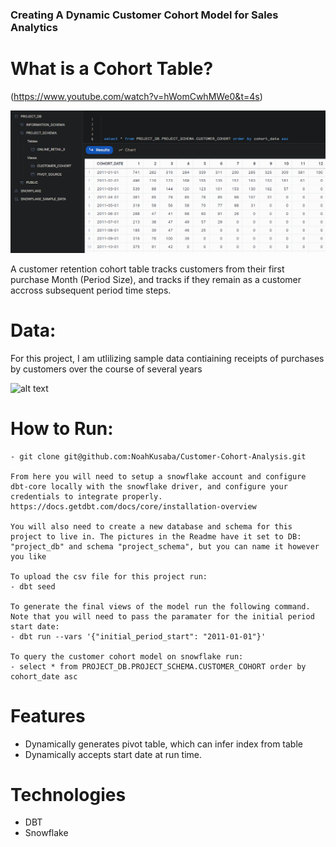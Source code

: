 ### Creating A Dynamic Customer Cohort Model for Sales Analytics 

# What is a Cohort Table?
(https://www.youtube.com/watch?v=hWomCwhMWe0&t=4s)

![alt text](pictures/customer_monthly_cohort.png)

A customer retention cohort table tracks customers from their first purchase Month (Period Size),
and tracks if they remain as a customer accross subsequent period time steps. 

# Data:
For this project, I am utlilizing sample data contiaining receipts of purchases by customers over the course of several years

![alt text](pictures/samples_data.png)

# How to Run:

    - git clone git@github.com:NoahKusaba/Customer-Cohort-Analysis.git

    From here you will need to setup a snowflake account and configure dbt-core locally with the snowflake driver, and configure your credentials to integrate properly. 
    https://docs.getdbt.com/docs/core/installation-overview

    You will also need to create a new database and schema for this project to live in. The pictures in the Readme have it set to DB: "project_db" and schema "project_schema", but you can name it however you like

    To upload the csv file for this project run:
    - dbt seed 

    To generate the final views of the model run the following command. Note that you will need to pass the paramater for the initial period start date: 
    - dbt run --vars '{"initial_period_start": "2011-01-01"}'

    To query the customer cohort model on snowflake run:
    - select * from PROJECT_DB.PROJECT_SCHEMA.CUSTOMER_COHORT order by cohort_date asc

# Features
- Dynamically generates pivot table, which can infer index from table
- Dynamically accepts start date at run time. 

# Technologies
- DBT
- Snowflake